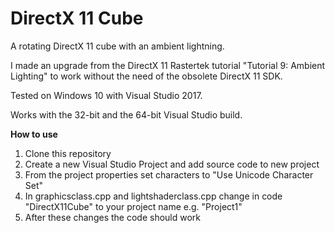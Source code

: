 # DirectX 11 Cube
A rotating DirectX 11 cube with an ambient lightning.

I made an upgrade from the DirectX 11 Rastertek tutorial "Tutorial 9: Ambient Lighting" to work without the need of the obsolete DirectX 11 SDK.

Tested on Windows 10 with Visual Studio 2017. 

Works with the 32-bit and the 64-bit Visual Studio build.

<b>How to use</b>
1. Clone this repository
2. Create a new Visual Studio Project and add source code to new project
3. From the project properties set characters to "Use Unicode Character Set"
4. In graphicsclass.cpp and lightshaderclass.cpp change in code "DirectX11Cube" to your project name e.g. "Project1"
5. After these changes the code should work
